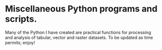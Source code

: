 # Miscellaneous Python programs and scripts. 

Many of the Python I have created are practical functions for processing and analysis of tabular, vector and raster datasets. To be updated as time permits; enjoy!
